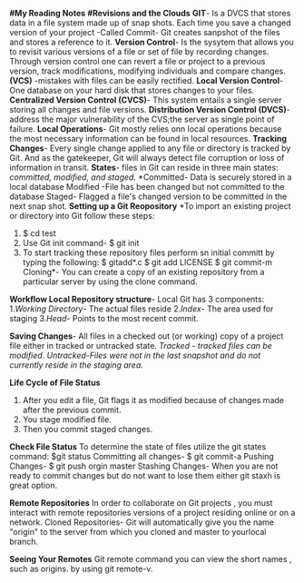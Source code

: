 **#My Reading Notes**
**#Revisions and the Clouds**
**GIT**- Is a DVCS that stores data in a file system made up of snap shots. Each time you save a changed version of your project 
-Called Commit- Git creates sanpshot of the files and stores a reference to it.
**Version Control**- Is the sysytem that allows you to revisit various versions of a file or set of file by recording changes. 
Through version control one can revert a file or project to a previous version, track modifications, modifying individuals and compare changes.
**(VCS)** -mistakes with files can be easily rectified.
**Local Version Control**- One database on your hard disk that stores changes to your files.
**Centralized Version Control (CVCS)**- This system entails a single server storing all changes and file versions.
**Distribution Version Control (DVCS)**- address the major vulnerability of the CVS;the server as single point of failure.
**Local Operations**- Git mostly relies onn local operations because the most necessary information can be found in local resources.
**Tracking Changes**- Every single change applied to any file or directory is tracked by Git. And as the gatekeeper, Git will always detect file corruption or loss of information in transit.
**States**- files in Git can reside in three main states: *committed, modified, and staged.*
*Committed- Data is securely stored in a local database
Modified -File has been changed but not committed to the database
Staged- Flagged a file's changed version to be committed in the next snap shot.
**Setting up a Git Reopository**
*To import an existing project or directory into Git follow these steps:
1. $ cd test 
2. Use Git init command- $ git init
3. To start tracking these repository files perform sn initial committ by typing the following:
$ gitadd*.c
$ git add LICENSE
$ git commit-m
Cloning*- You can create a copy of an existing repository from a particular server by using the clone command.

**Workflow
Local Repository structure**- Local Git has 3 components:
1.*Working Directory*- The actual files reside
2.*Index*- The area used for staging
3.*Head*- Points to the most recent commit.

**Saving Changes**- All files in a checked out (or working) copy of a project file either in tracked or untracked state.
*Tracked - tracked files can be modified.
Untracked-Files were not in the last snapshot and do not currently reside in the staging area.*

**Life Cycle of File Status**
1. After you edit a file, Git flags it as modified because of changes made after the previous commit.
2. You stage modified file.
3. Then you commit staged changes.

**Check File Status**
To determine the state of files utilize the git states command:
$git status
Committing all changes- $ git commit-a
Pushing Changes- $ git push orgin master
Stashing Changes- When you are not ready to commit changes but do not want to lose them either git staxh is great option.

**Remote Repositories**
In order to collaborate  on Git projects , you must interact with remote repositories versions of a project residing
online or on a network.
Cloned Repositories- Git will automatically give you the name "origin" to the server from which you cloned and master to yourlocal branch.

**Seeing Your Remotes**
Git remote command you can view the short names , such as origins.
by using git remote-v.


